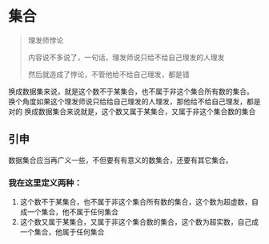 # 集合
 >理发师悖论
 >
 >内容说不多说了，一句话，理发师说只给不给自己理发的人理发
 >
 >然后就造成了悖论，不管他给不给自己理发，都是错
 
换成数据集来说，就是这个数不于某集合，也不属于非这个集合所有数的集合。
换个角度如果这个理发师说只给给自己理发的人理发，那他给不给自己理发，都是对的
换成数据集合来说就是，这个数又属于某集合，又属于非这个集合数的集合

## 引申
数据集合应当再广义一些，不但要有有意义的数集合，还要有其它集合。
### 我在这里定义两种：
1. 这个数不于某集合，也不属于非这个集合所有数的集合，这个数为超虚数，自成一个集合，他不属于任何集合
2. 这个数又属于某集合，又属于非这个集合数的集合，这个数为超实数，自己成一个集合，他属于任何集合
